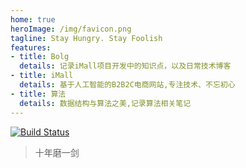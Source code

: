 ```yaml
---
home: true
heroImage: /img/favicon.png
tagline: Stay Hungry. Stay Foolish
features:
- title: Bolg
  details: 记录iMall项目开发中的知识点，以及日常技术博客
- title: iMall
  details: 基于人工智能的B2B2C电商网站,专注技术、不忘初心
- title: 算法
  details: 数据结构与算法之美,记录算法相关笔记
---
```


[![Build Status](https://travis-ci.com/Hansiyuan131/hansiyuan131.github.io.svg?branch=feature)](https://travis-ci.com/Hansiyuan131/hansiyuan131.github.io)


> 十年磨一剑

